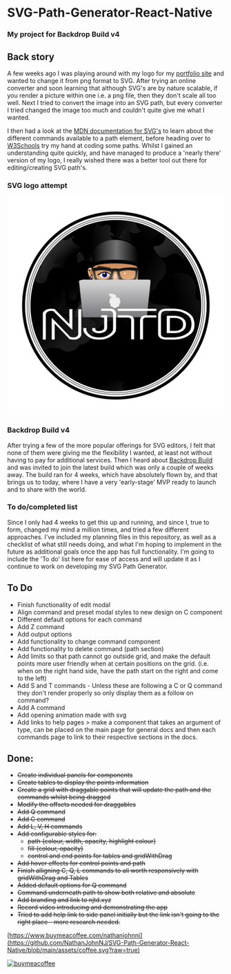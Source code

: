 # SVG-Path-Generator-React-Native
### My project for Backdrop Build v4

## Back story
A few weeks ago I was playing around with my logo for my [portfolio site](https://www.njtd.xyz) and wanted to change it from png format to SVG. After trying an online converter and soon learning that although SVG's are by nature scalable, if you render a picture within one i.e. a png file, then they don't scale all too well. Next I tried to convert the image into an SVG path, but every converter I tried changed the image too much and couldn't quite give me what I wanted. 

I then had a look at the [MDN documentation for SVG's](https://developer.mozilla.org/en-US/docs/Web/SVG) to learn about the different commands available to a path element, before heading over to [W3Schools](https://www.w3schools.com/graphics/svg_path.asp) try my hand at coding some paths. Whilst I gained an understanding quite quickly, and have managed to produce a 'nearly there' version of my logo, I really wished there was a better tool out there for editing/creating SVG path's.

### SVG logo attempt
![The logo I created](https://github.com/NathanJohnNJ/SVG-Path-Generator-React-Native/blob/main/assets/logo.svg?raw=true)

### Backdrop Build v4
After trying a few of the more popular offerings for SVG editors, I felt that none of them were giving me the flexibility I wanted, at least not without having to pay for additional services. Then I heard about [Backdrop Build](https://backdropbuild.com) and was invited to join the latest build which was only a couple of weeks away. The build ran for 4 weeks, which have absolutely flown by, and that brings us to today, where I have a very 'early-stage' MVP ready to launch and to share with the world.

### To do/completed list
Since I only had 4 weeks to get this up and running, and since I, true to form, changed my mind a million times, and tried a few different approaches. I've included my planning files in this repository, as well as a checklist of what still needs doing, and what I'm hoping to implement in the future as additional goals once the app has full functionality. I'm going to include the 'To do' list here for ease of access and will update it as I continue to work on developing my SVG Path Generator.

## To Do
  - Finish functionality of edit modal
  - Align command and preset modal styles to new design on C component
  - Different default options for each command
  - Add Z command
  - Add output options
  - Add functionality to change command component
  - Add functionality to delete command (path section)
  - Add limits so that path cannot go outside grid, and make the default points more user friendly when at certain positions on the grid. (i.e. when on the right hand side, have the path start on the right and come to the left)
  - Add S and T commands - Unless these are following a C or Q command they don't render properly so only display them as a follow on command?
  - Add A command
  - Add opening animation made with svg
  - Add links to help pages > make a component that takes an argument of type, can be placed on the main page for general docs and then each commands page to link to their respective sections in the docs.
## Done:
  - ~~Create individual panels for components~~
  - ~~Create tables to display the points information~~
  - ~~Create a grid with draggable points that will update the path and the commands whilst being dragged~~
  - ~~Modify the offsets needed for draggables~~
  - ~~Add Q command~~
  - ~~Add C command~~
  - ~~Add L, V, H commands~~
  - ~~Add configurable styles for:~~
    - ~~path {colour, width, opacity, highlight colour}~~
    - ~~fill {colour, opacity}~~
    - ~~control and end points for tables and gridWithDrag~~
  - ~~Add hover effects for control points and path~~
  - ~~Finish alligning C, Q, L commands to all worth responsively with gridWithDrag and Tables~~
  - ~~Added default options for Q command~~
  - ~~Command underneath path to show both relative and absolute~~
  - ~~Add branding and link to njtd.xyz~~
  - ~~Record video introducing and demonstrating the app~~
  - ~~Tried to add help link to side panel initially but the link isn't going to the right place - more research needed.~~

  
[https://www.buymeacoffee.com/nathanjohnnj](https://github.com/NathanJohnNJ/SVG-Path-Generator-React-Native/blob/main/assets/coffee.svg?raw=true)

[![buymeacoffee](https://cdn.buymeacoffee.com/buttons/v2/default-yellow.png)](https://www.buymeacoffee.com/nathanjohnnj)